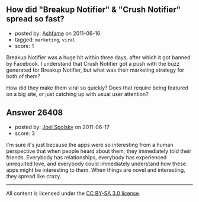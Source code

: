 ## How did "Breakup Notifier" & "Crush Notifier" spread so fast?

- posted by: [Ashfame](https://stackexchange.com/users/-1/8340-ashfame) on 2011-06-16
- tagged: `marketing`, `viral`
- score: 1

Breakup Notifier was a huge hit within three days, after which it got banned by Facebook. I understand that Crush Notifier got a push with the buzz generated for Breakup Notifier, but what was their marketing strategy for both of them?

How did they make them viral so quickly? Does that require being featured on a big site, or just catching up with usual user attention?


## Answer 26408

- posted by: [Joel Spolsky](https://stackexchange.com/users/-1/4335-joel-spolsky) on 2011-06-17
- score: 3

I'm sure it's just because the apps were so interesting from a human perspective that when people heard about them, they immediately told their friends. Everybody has relationships, everybody has experienced unrequited love, and everybody could immediately understand how these apps might be interesting to them. When things are novel and interesting, they spread like crazy.



---

All content is licensed under the [CC BY-SA 3.0 license](https://creativecommons.org/licenses/by-sa/3.0/).
